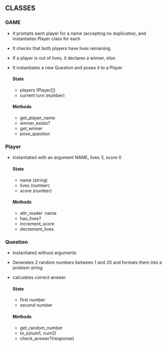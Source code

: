 ## CLASSES

### GAME
- It prompts each player for a name (accepting no duplicates), and instantiates Player class for each
- It checks that both players have lives remaining
- If a player is out of lives, it declares a winner, else:
- It instantiates a new Question and poses it to a Player

  #### State
  - players (Player[])
  - current turn (number)

  #### Methods
  - get_player_name
  - winner_exists?
  - get_winner
  - pose_question

### Player
- Instantiated with an argument NAME, lives 3, score 0

  #### State
  - name (string)
  - lives (number)
  - score (number)

  #### Methods
  - attr_reader :name
  - has_lives?
  - increment_score
  - decrement_lives

### Question
- Instantiated without arguments
- Generates 2 random numbers between 1 and 20 and formats them into a problem string
- calculates correct answer

  #### State
  - first number
  - second number

  #### Methods
  - get_random_number
  - to_s(num1, num2)
  - check_answer?(response)
